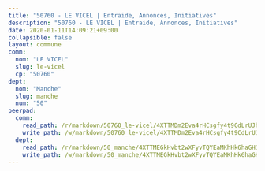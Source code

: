 ```yaml
---
title: "50760 - LE VICEL | Entraide, Annonces, Initiatives"
description: "50760 - LE VICEL | Entraide, Annonces, Initiatives"
date: 2020-01-11T14:09:21+09:00
collapsible: false
layout: commune
comm:
  nom: "LE VICEL"
  slug: le-vicel
  cp: "50760"
dept:
  nom: "Manche"
  slug: manche
  num: "50"
peerpad:
  comm:
    read_path: /r/markdown/50760_le-vicel/4XTTMDm2Eva4rHCsgfy4t9CdLrUJh59Yo5bofuTq4LHNTgmf9
    write_path: /w/markdown/50760_le-vicel/4XTTMDm2Eva4rHCsgfy4t9CdLrUJh59Yo5bofuTq4LHNTgmf9-K3TgU5PUKJfYQXkhkGtyTSZVgFnAYjcVcBs5nRcVJH1fP5Pdd7k65NsroNq8ABLm53PJDQA7kiNVXfLYKiVHLuBryrqqb9dQQV7PMtGQnNb3nunkav51SQKb2Kz4BZru8AuRFdAb
  dept:
    read_path: /r/markdown/50_manche/4XTTMEGkHvbt2wXFyvTQYEaMKhHk6haGH1SzsRNevKgBDTuXr
    write_path: /w/markdown/50_manche/4XTTMEGkHvbt2wXFyvTQYEaMKhHk6haGH1SzsRNevKgBDTuXr-K3TgUSx1rwmRRLqHcTLLdo4dVfTRKvf94KKagmUFPevWSp2f9nuc6fJF25TtLArzK8teuQ5TvuAMqW38N2MYgT18hBoXtjmKX9WuSn2vkujmSJPp3gF4gsuMmfEM8Th4Ap94heFE
---
```


